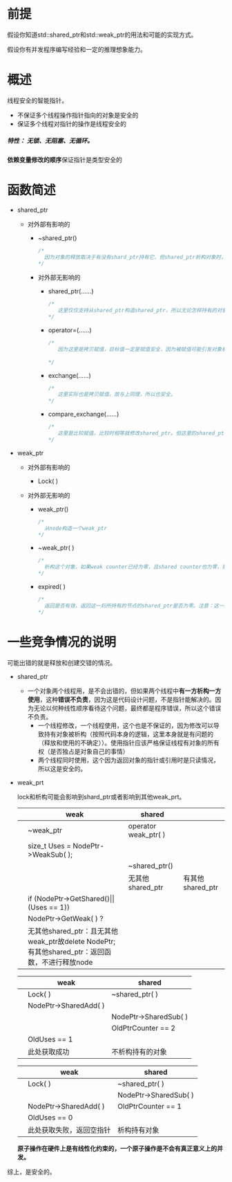 # 前提

假设你知道std::shared_ptr和std::weak_ptr的用法和可能的实现方式。

假设你有并发程序编写经验和一定的推理想象能力。

# 概述

线程安全的智能指针。

 - 不保证多个线程操作指针指向的对象是安全的
 - 保证多个线程对指针的操作是线程安全的

##### 特性： 无锁、无阻塞、无循环。

**依赖变量修改的顺序**保证指针是类型安全的

# 函数简述

* shared_ptr

  * 对外部有影响的

    * ~shared_ptr()

      ```c++
      /*
      	因为对象的释放取决于有没有shard_ptr持有它，但shared_ptr析构对象时，可能会有weak_ptr持有，所以这里有对外部的影响。
      */
      ```

      

     - 对外部无影响的

       - shared_ptr(......)

         ```c++
         /*
         	这里仅仅支持从shared_ptr构造shared_ptr，所以无论怎样持有的对象都一定存在；且因为shared_ptr只有一个成员数据，所以这里不会出现不安全（不能原子修改）的情况。
         */
         ```

       - operator=(......)

         ```c++
         /*
         	因为这里是拷贝赋值，目标值一定是赋值安全，因为被赋值可能引发对象析构，这里使用~shared_ptr()的实现，所以上半部分是安全的，下半部分是安全的，中间交替部分是上下无关的。所以总体线程安全
         	
         */
         ```

       - exchange(......)

         ```c++
         /*
         	这里实际也是拷贝赋值，故与上同理，所以也安全。
         */
         ```

       - compare_exchange(......)

         ```c++
         /*
         	这里是比较赋值，比较时相等就修改shared_ptr。但这里的shared_ptr是局部变量，也只是对一个shared_ptr修改，所以不会影响到其他的shared_ptr，哪怕持有了同一个对象。
         */
         ```

* weak_ptr

  * 对外部有影响的

    * Lock( )

  * 对外部无影响的

    * weak_ptr()

      ```c++
      /*
      	从node构造一个weak_ptr
      */
      ```

      

    * ~weak_ptr( )

      ```c++
      /*
      	析构这个对象，如果weak counter已经为零，且shared counter也为零，则释放节点。
      */
      ```

      

    * expired( )

      ```c++
      /*
      	返回是否有效，返回这一刻所持有的节点的shared_ptr是否为零。注意：这一刻，即函数返回后这个值有可能已经失效了。
      */
      ```

# 一些竞争情况的说明

可能出错的就是释放和创建交错的情况。

- shared_ptr

  - 一个对象两个线程用，是不会出错的，但如果两个线程中**有一方析构一方使用**，这种**错误不负责**，因为这是代码设计问题，不是指针能解决的。因为无论以何种线性顺序看待这个问题，最终都是程序错误，所以这个错误不负责。
    - 一个线程修改，一个线程使用，这个也是不保证的，因为修改可以导致持有对象被析构（按照代码本身的逻辑，这里本身就是有问题的（释放和使用的不确定））。使用指针应该严格保证线程有对象的所有权（是否独占是对象自己的事情）
    - 两个线程同时使用，这个因为返回对象的指针或引用时是只读情况，所以这是安全的。

- weak_prt

  lock和析构可能会影响到shard_ptr或者影响到其他weak_prt。

  

  |      | weak                                                         | shared                  |                  |
  | ---- | ------------------------------------------------------------ | ----------------------- | ---------------- |
  |      | ~weak_ptr                                                    | operator weak_ptr<T>( ) |                  |
  |      | size_t Uses = NodePtr->WeakSub( );                           |                         |                  |
  |      |                                                              | ~shared_ptr()           |                  |
  |      |                                                              | 无其他shared_ptr        | 有其他shared_ptr |
  |      | if (NodePtr->GetShared()\|\| (Uses == 1))                    |                         |                  |
  |      | NodePtr->GetWeak( ) ?                                        |                         |                  |
  |      | 无其他shared_ptr：且无其他weak_ptr故delete NodePtr;           有其他shared_ptr：返回函数，不进行释放node |                         |                  |
  
  |      | weak                  | shared                |
  | ---- | --------------------- | --------------------- |
  |      | Lock( )               | ~shared_ptr( )        |
  |      | NodePtr->SharedAdd( ) |                       |
  |      |                       | NodePtr->SharedSub( ) |
  |      |                       | OldPtrCounter == 2    |
  |      | OldUses == 1          |                       |
  |      | 此处获取成功          | 不析构持有的对象      |
  
  |      | weak                     | shared                |
  | ---- | ------------------------ | --------------------- |
  |      | Lock( )                  | ~shared_ptr( )        |
  |      |                          | NodePtr->SharedSub( ) |
  |      | NodePtr->SharedAdd( )    | OldPtrCounter == 1    |
  |      | OldUses == 0             |                       |
  |      | 此处获取失败，返回空指针 | 析构持有对象          |
  
  **原子操作在硬件上是有线性化约束的，一个原子操作是不会有真正意义上的并发。**

综上，是安全的。
